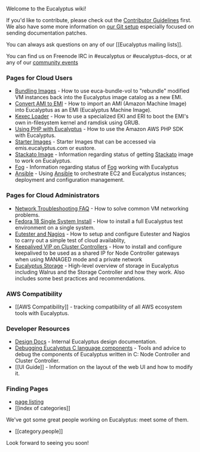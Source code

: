 Welcome to the Eucalyptus wiki!

If you'd like to contribute, please check out the [Contributor Guidelines](wiki/Contributing) first. We also have some more information on [our Git setup](wiki/Documentation-Contributions) especially focused on sending documentation patches.

You can always ask questions on any of our [[Eucalyptus mailing lists]]. 

You can find us on Freenode IRC in #eucalyptus or #eucalyptus-docs, or at any of our [community events](wiki/Community-Events)

### Pages for Cloud Users

* [Bundling Images](wiki/Bundling-Images) - How to use euca-bundle-vol to "rebundle" modified VM instances back into the Eucalyptus image catalog as a new EMI.
* [Convert AMI to EMI](wiki/Convert-AMI-to-EMI) - How to import an AMI (Amazon Machine Image) into Eucalyptus as an EMI (Eucalyptus Machine Image).
* [Kexec Loader](wiki/Kexec-loader) - How to use a specialized EKI and ERI to boot the EMI's own in-filesystem kernel and ramdisk using GRUB.
* [Using PHP with Eucalyptus](wiki/Using-PHP-with-Eucalyptus) - How to use the Amazon AWS PHP SDK with Eucalyptus.
* [Starter Images](https://github.com/eucalyptus/eucalyptus/wiki/Starter-Images) - Starter Images that can be accessed via emis.eucalyptus.com or eustore.
* [Stackato Image](https://github.com/eucalyptus/eucalyptus/wiki/Stackato-Image) - Information regarding status of getting [Stackato](http://docs.stackato.com/index.html) image to work on Eucalyptus.
* [Fog](https://github.com/eucalyptus/eucalyptus/wiki/Fog) - Information regarding status of [Fog](http://fog.io/) working with Eucalyptus
* [Ansible](https://github.com/eucalyptus/eucalyptus/wiki/Ansible) - Using [Ansible](http://ansible.cc) to orchestrate EC2 and Eucalyptus instances; deployment and configuration management.
### Pages for Cloud Administrators

* [Network Troubleshooting FAQ](wiki/Network-Troubleshooting-FAQ) - How to solve common VM networking problems.
* [Fedora 18 Single System Install](wiki/Fedora-18-Single-System-Install) - How to install a full Eucalyptus test environment on a single system.
* [Eutester and Nagios](wiki/Integrating-Eutester-and-Nagios) - How to setup and configure Eutester and Nagios to carry out a simple test of cloud availablity,
* [Keepalived VIP on Cluster Controllers](https://github.com/eucalyptus/eucalyptus/wiki/Keepalived-VIP-for-Node-Controller-Gateways) - How to install and configure keepalived to be used as a shared IP for Node Controller gateways when using MANAGED mode and a private network
* [Eucalyptus Storage](https://github.com/eucalyptus/eucalyptus/wiki/Storage) - High-level overview of storage in Eucalyptus including Walrus and the Storage Controller and how they work. Also includes some best practices and recommendations.

### AWS Compatibility

* [[AWS Compatibility]] - tracking compatibility of all AWS ecosystem tools with Eucalyptus.

### Developer Resources

* [Design Docs](wiki/DesignDocs) - Internal Eucalyptus design documentation.
* [Debugging Eucalyptus C language components](wiki/Debugging-Eucalyptus-C-language-components) - Tools and advice to debug the components of Eucalyptus written in C: Node Controller and Cluster Controller.
* [[UI Guide]] - Information on the layout of the web UI and how to modify it.

### Finding Pages

* [page listing](wiki/_pages)
* [[index of categories]]

We've got some great people working on Eucalyptus: meet some of them.  
* [[category.people]]

Look forward to seeing you soon!